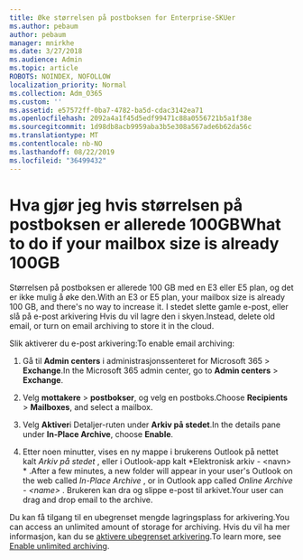 ```yaml
---
title: Øke størrelsen på postboksen for Enterprise-SKUer
ms.author: pebaum
author: pebaum
manager: mnirkhe
ms.date: 3/27/2018
ms.audience: Admin
ms.topic: article
ROBOTS: NOINDEX, NOFOLLOW
localization_priority: Normal
ms.collection: Adm_O365
ms.custom: ''
ms.assetid: e57572ff-0ba7-4782-ba5d-cdac3142ea71
ms.openlocfilehash: 2092a4a1f45d5edf99471c88a0556721b5a1f38e
ms.sourcegitcommit: 1d98db8acb9959aba3b5e308a567ade6b62da56c
ms.translationtype: MT
ms.contentlocale: nb-NO
ms.lasthandoff: 08/22/2019
ms.locfileid: "36499432"
---
```

# <a name="what-to-do-if-your-mailbox-size-is-already-100gb"></a><span data-ttu-id="ffde9-102">Hva gjør jeg hvis størrelsen på postboksen er allerede 100GB</span><span class="sxs-lookup"><span data-stu-id="ffde9-102">What to do if your mailbox size is already 100GB</span></span>

<span data-ttu-id="ffde9-103">Størrelsen på postboksen er allerede 100 GB med en E3 eller E5 plan, og det er ikke mulig å øke den.</span><span class="sxs-lookup"><span data-stu-id="ffde9-103">With an E3 or E5 plan, your mailbox size is already 100 GB, and there's no way to increase it.</span></span> <span data-ttu-id="ffde9-104">I stedet slette gamle e-post, eller slå på e-post arkivering Hvis du vil lagre den i skyen.</span><span class="sxs-lookup"><span data-stu-id="ffde9-104">Instead, delete old email, or turn on email archiving to store it in the cloud.</span></span> 
  
<span data-ttu-id="ffde9-105">Slik aktiverer du e-post arkivering:</span><span class="sxs-lookup"><span data-stu-id="ffde9-105">To enable email archiving:</span></span>
  
1. <span data-ttu-id="ffde9-106">Gå til **Admin centers** i administrasjonssenteret for Microsoft 365 \> **Exchange**.</span><span class="sxs-lookup"><span data-stu-id="ffde9-106">In the Microsoft 365 admin center, go to **Admin centers** \> **Exchange**.</span></span> 
    
2. <span data-ttu-id="ffde9-107">Velg **mottakere** \> **postbokser**, og velg en postboks.</span><span class="sxs-lookup"><span data-stu-id="ffde9-107">Choose **Recipients** \> **Mailboxes**, and select a mailbox.</span></span> 
    
3. <span data-ttu-id="ffde9-108">Velg **Aktiver**i Detaljer-ruten under **Arkiv på stedet**.</span><span class="sxs-lookup"><span data-stu-id="ffde9-108">In the details pane under **In-Place Archive**, choose **Enable**.</span></span> 
    
4. <span data-ttu-id="ffde9-109">Etter noen minutter, vises en ny mappe i brukerens Outlook på nettet kalt *Arkiv på stedet* , eller i Outlook-app kalt \*Elektronisk arkiv - \<navn\> \* .</span><span class="sxs-lookup"><span data-stu-id="ffde9-109">After a few minutes, a new folder will appear in your user's Outlook on the web called  *In-Place Archive*  , or in Outlook app called  *Online Archive - \<name\>*  .</span></span> <span data-ttu-id="ffde9-110">Brukeren kan dra og slippe e-post til arkivet.</span><span class="sxs-lookup"><span data-stu-id="ffde9-110">Your user can drag and drop email to the archive.</span></span> 
    
<span data-ttu-id="ffde9-111">Du kan få tilgang til en ubegrenset mengde lagringsplass for arkivering.</span><span class="sxs-lookup"><span data-stu-id="ffde9-111">You can access an unlimited amount of storage for archiving.</span></span> <span data-ttu-id="ffde9-112">Hvis du vil ha mer informasjon, kan du se [aktivere ubegrenset arkivering](https://support.office.com/article/enable-unlimited-archiving-in-office-365-admin-help-e2a789f2-9962-4960-9fd4-a00aa063559e).</span><span class="sxs-lookup"><span data-stu-id="ffde9-112">To learn more, see [Enable unlimited archiving](https://support.office.com/article/enable-unlimited-archiving-in-office-365-admin-help-e2a789f2-9962-4960-9fd4-a00aa063559e).</span></span>
  

